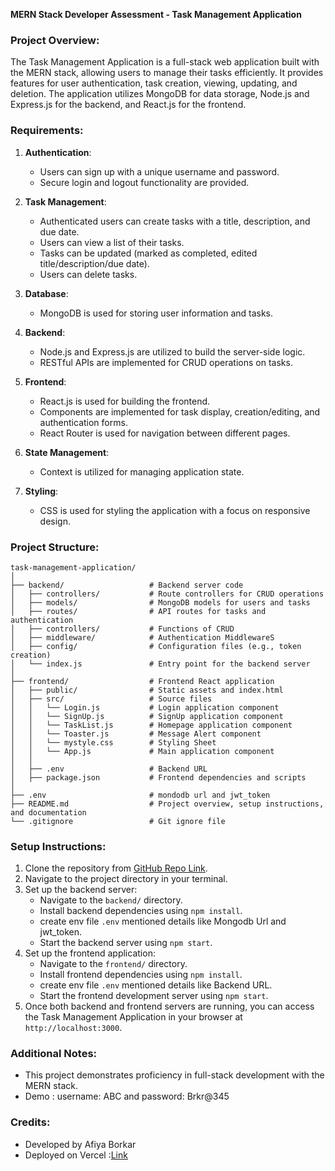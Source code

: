 **MERN Stack Developer Assessment - Task Management Application**

### Project Overview:
The Task Management Application is a full-stack web application built with the MERN stack, allowing users to manage their tasks efficiently. It provides features for user authentication, task creation, viewing, updating, and deletion. The application utilizes MongoDB for data storage, Node.js and Express.js for the backend, and React.js for the frontend. 

### Requirements:
1. **Authentication**:
   - Users can sign up with a unique username and password.
   - Secure login and logout functionality are provided.

2. **Task Management**:
   - Authenticated users can create tasks with a title, description, and due date.
   - Users can view a list of their tasks.
   - Tasks can be updated (marked as completed, edited title/description/due date).
   - Users can delete tasks.

3. **Database**:
   - MongoDB is used for storing user information and tasks.

4. **Backend**:
   - Node.js and Express.js are utilized to build the server-side logic.
   - RESTful APIs are implemented for CRUD operations on tasks.

5. **Frontend**:
   - React.js is used for building the frontend.
   - Components are implemented for task display, creation/editing, and authentication forms.
   - React Router is used for navigation between different pages.

6. **State Management**:
   - Context is utilized for managing application state.

7. **Styling**:
   - CSS is used for styling the application with a focus on responsive design.

### Project Structure:
```
task-management-application/
│
├── backend/                   # Backend server code
│   ├── controllers/           # Route controllers for CRUD operations
│   ├── models/                # MongoDB models for users and tasks
│   ├── routes/                # API routes for tasks and authentication
│   ├── controllers/           # Functions of CRUD
│   ├── middleware/            # Authentication MiddlewareS
│   ├── config/                # Configuration files (e.g., token creation)
│   └── index.js               # Entry point for the backend server
│
├── frontend/                  # Frontend React application
│   ├── public/                # Static assets and index.html
│   ├── src/                   # Source files
│   │   └── Login.js           # Login application component
│   │   └── SignUp.js          # SignUp application component
│   │   └── TaskList.js        # Homepage application component
│   │   └── Toaster.js         # Message Alert component
│   │   └── mystyle.css        # Styling Sheet
│   │   └── App.js             # Main application component
│   │
│   ├── .env                   # Backend URL
│   ├── package.json           # Frontend dependencies and scripts
│
├── .env                       # mondodb url and jwt_token
├── README.md                  # Project overview, setup instructions, and documentation
└── .gitignore                 # Git ignore file
```

### Setup Instructions:
1. Clone the repository from [GitHub Repo Link](https://github.com/your-username/task-management-application).
2. Navigate to the project directory in your terminal.
3. Set up the backend server:
   - Navigate to the `backend/` directory.
   - Install backend dependencies using `npm install`.
   - create env file `.env` mentioned details like Mongodb Url and jwt_token.
   - Start the backend server using `npm start`.
4. Set up the frontend application:
   - Navigate to the `frontend/` directory.
   - Install frontend dependencies using `npm install`.
   - create env file `.env` mentioned details like Backend URL.
   - Start the frontend development server using `npm start`.
5. Once both backend and frontend servers are running, you can access the Task Management Application in your browser at `http://localhost:3000`.

### Additional Notes:
- This project demonstrates proficiency in full-stack development with the MERN stack.
- Demo : username: ABC and password: Brkr@345

### Credits:
- Developed by Afiya Borkar
- Deployed on Vercel :[Link](https://task-management-ab.vercel.app/)